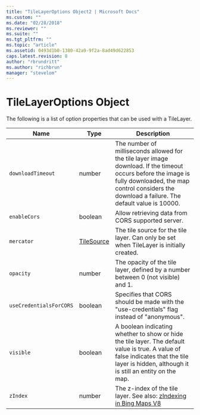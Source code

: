 ```yaml
---
title: "TileLayerOptions Object2 | Microsoft Docs"
ms.custom: ""
ms.date: "02/28/2018"
ms.reviewer: ""
ms.suite: ""
ms.tgt_pltfrm: ""
ms.topic: "article"
ms.assetid: 0493d1b0-1380-42a9-9f2a-8ad49d622853
caps.latest.revision: 8
author: "rbrundritt"
ms.author: "richbrun"
manager: "stevelom"
---
```

# TileLayerOptions Object
The following is a list of option properties that can be used with a TileLayer.

Name                | Type          | Description
------------------- | ------------- | ----------------------------------------
`downloadTimeout`   | number        | The number of milliseconds allowed for the tile layer image download. If the timeout occurs before the image is fully downloaded, the map control considers the download a failure. The default value is 10000. 
`enableCors` | boolean | Allow retrieving data from CORS supported server.
`mercator`          | [TileSource](TileSource%20Class.md)    | The tile source for the tile layer. Can only be set when TileLayer is initially created.
`opacity`           | number        | The opacity of the tile layer, defined by a number between 0 (not visible) and 1.
`useCredentialsForCORS` | boolean | Specifies that CORS should be made with the "use-credentials" flag instead of "anonymous".
`visible`           | boolean       | A boolean indicating whether to show or hide the tile layer. The default value is true. A value of false indicates that the tile layer is hidden, although it is still an entity on the map.
`zIndex`            | number        | The z-index of the tile layer. See also: [zIndexing in Bing Maps V8](../v8-web-control/zindexing-in-bing-maps-v8.md) 	
